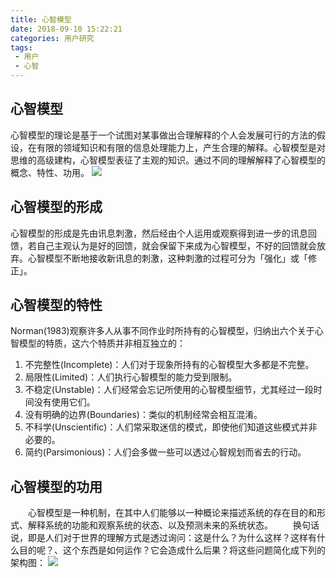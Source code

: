 ```yaml
---
title: 心智模型
date: 2018-09-10 15:22:21
categories: 用户研究
tags:
 - 用户
 - 心智
---
```

## 心智模型

心智模型的理论是基于一个试图对某事做出合理解释的个人会发展可行的方法的假设，在有限的领域知识和有限的信息处理能力上，产生合理的解释。心智模型是对思维的高级建构，心智模型表征了主观的知识。通过不同的理解解释了心智模型的概念、特性、功用。
![](xzmx.png)

## 心智模型的形成

心智模型的形成是先由讯息刺激，然后经由个人运用或观察得到进一步的讯息回馈，若自己主观认为是好的回馈，就会保留下来成为心智模型，不好的回馈就会放弃。心智模型不断地接收新讯息的刺激，这种刺激的过程可分为「强化」或「修正」。

## 心智模型的特性

Norman(1983)观察许多人从事不同作业时所持有的心智模型，归纳出六个关于心智模型的特质，这六个特质并非相互独立的：

1. 不完整性(Incomplete)：人们对于现象所持有的心智模型大多都是不完整。
2. 局限性(Limited)：人们执行心智模型的能力受到限制。
3. 不稳定(Unstable)：人们经常会忘记所使用的心智模型细节，尤其经过一段时间没有使用它们。
4. 没有明确的边界(Boundaries)：类似的机制经常会相互混淆。
5. 不科学(Unscientific)：人们常采取迷信的模式，即使他们知道这些模式并非必要的。
6. 简约(Parsimonious)：人们会多做一些可以透过心智规划而省去的行动。

## 心智模型的功用


　　心智模型是一种机制，在其中人们能够以一种概论来描述系统的存在目的和形式、解释系统的功能和观察系统的状态、以及预测未来的系统状态。
　　换句话说，即是人们对于世界的理解方式是透过询问：这是什么？为什么这样？这样有什么目的呢？、这个东西是如何运作？它会造成什么后果？将这些问题简化成下列的架构图：
![](xzmx2.jpg)